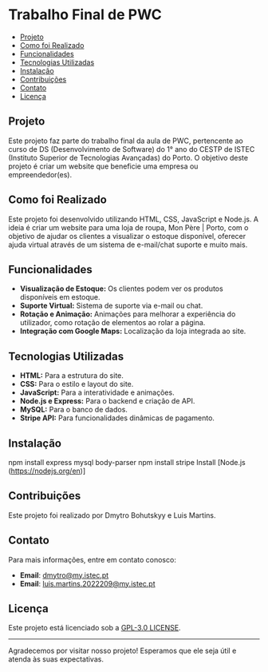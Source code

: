 # Trabalho Final de PWC

- [Projeto](#projeto)
- [Como foi Realizado](#como-foi-realizado)
- [Funcionalidades](#funcionalidades)
- [Tecnologias Utilizadas](#tecnologias-utilizadas)
- [Instalação](#instalação)
- [Contribuições](#contribuições)
- [Contato](#contato)
- [Licença](#licença)

## Projeto

Este projeto faz parte do trabalho final da aula de PWC, pertencente ao curso de DS (Desenvolvimento de Software) do 1° ano do CESTP de ISTEC (Instituto Superior de Tecnologias Avançadas) do Porto. O objetivo deste projeto é criar um website que beneficie uma empresa ou empreendedor(es).

## Como foi Realizado

Este projeto foi desenvolvido utilizando HTML, CSS, JavaScript e Node.js. A ideia é criar um website para uma loja de roupa, Mon Père | Porto, com o objetivo de ajudar os clientes a visualizar o estoque disponível, oferecer ajuda virtual através de um sistema de e-mail/chat suporte e muito mais.

## Funcionalidades

- **Visualização de Estoque:** Os clientes podem ver os produtos disponíveis em estoque.
- **Suporte Virtual:** Sistema de suporte via e-mail ou chat.
- **Rotação e Animação:** Animações para melhorar a experiência do utilizador, como rotação de elementos ao rolar a página.
- **Integração com Google Maps:** Localização da loja integrada ao site.

## Tecnologias Utilizadas

- **HTML:** Para a estrutura do site.
- **CSS:** Para o estilo e layout do site.
- **JavaScript:** Para a interatividade e animações.
- **Node.js e Express:** Para o backend e criação de API.
- **MySQL:** Para o banco de dados.
- **Stripe API:** Para funcionalidades dinâmicas de pagamento.

## Instalação

npm install express mysql body-parser
npm install stripe
Install [Node.js (https://nodejs.org/en)]

## Contribuições

Este projeto foi realizado por Dmytro Bohutskyy e Luis Martins.

## Contato

Para mais informações, entre em contato conosco:

- **Email**: dmytro@my.istec.pt
- **Email**: luis.martins.2022209@my.istec.pt

## Licença

Este projeto está licenciado sob a [GPL-3.0 LICENSE](LICENSE).

---

Agradecemos por visitar nosso projeto! Esperamos que ele seja útil e atenda às suas expectativas.
